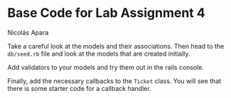 # Base Code for Lab Assignment 4

Nicolás Apara

Take a careful look at the models and their associations.
Then head to the `db/seed.rb` file and look at the models that are created initially.

Add validators to your models and try them out in the rails console.

Finally, add the necessary callbacks to the `Ticket` class. You will see that there is some starter code for a callback handler.
